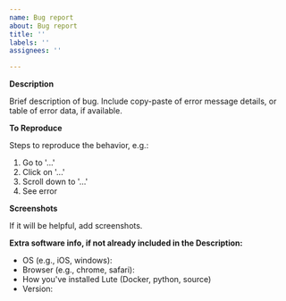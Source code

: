 ```yaml
---
name: Bug report
about: Bug report
title: ''
labels: ''
assignees: ''

---
```


**Description**

Brief description of bug. Include copy-paste of error message details, or table of error data, if available.

**To Reproduce**

Steps to reproduce the behavior, e.g.:

1. Go to '...'
2. Click on '...'
3. Scroll down to '...'
4. See error

**Screenshots**

If it will be helpful, add screenshots.

**Extra software info, if not already included in the Description:**

- OS (e.g., iOS, windows):
- Browser (e.g., chrome, safari):
- How you've installed Lute (Docker, python, source)
- Version: 
